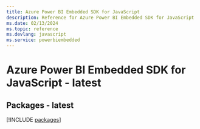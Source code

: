 ```yaml
---
title: Azure Power BI Embedded SDK for JavaScript
description: Reference for Azure Power BI Embedded SDK for JavaScript
ms.date: 02/13/2024
ms.topic: reference
ms.devlang: javascript
ms.service: powerbiembedded
---
```

# Azure Power BI Embedded SDK for JavaScript - latest
## Packages - latest
[!INCLUDE [packages](power-bi-embedded-index.md)]